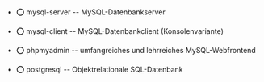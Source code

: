 - :o:  mysql-server  -- MySQL-Datenbankserver
- :o:  mysql-client  -- MySQL-Datenbankclient (Konsolenvariante)
- :o:  phpmyadmin  -- umfangreiches und lehrreiches MySQL-Webfrontend

- :o:  postgresql  -- Objektrelationale SQL-Datenbank

